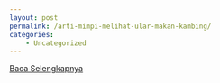 ```yaml
---
layout: post
permalink: /arti-mimpi-melihat-ular-makan-kambing/
categories:
    - Uncategorized
---
```


[Baca Selengkapnya](/10)